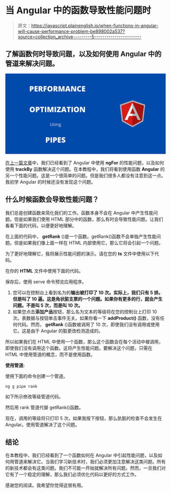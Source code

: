 # 当 Angular 中的函数导致性能问题时

> 原文：<https://javascript.plainenglish.io/when-functions-in-angular-will-cause-performance-problem-be898002a537?source=collection_archive---------5----------------------->

## 了解函数何时导致问题，以及如何使用 Angular 中的管道来解决问题。

![](img/c7a6c62152232301ab334c2695a3b3d0.png)

[在上一篇文章](/angular-performance-optimization-using-trackby-function-bd2cad4acee)中，我们已经看到了 Angular 中使用 **ngFor** 的性能问题，以及如何使用 **trackBy** 函数解决这个问题。在本教程中，我们将看到使用函数 **Angular** 的另一个性能问题。这是一个很简单的问题。但是我们很多人都没有注意到这一点。我初学 Angular 的时候还没有发现这个问题。

## **什么时候函数会导致性能问题？**

我们总是创建函数来简化我们的工作。函数本身不会在 Angular 中产生性能问题。但是如果我们使用 HTML 部分中的函数，那么有时会导致性能问题。让我们看看下面的代码，以便更好地理解。

在上面的代码中， **getRank** ()是一个函数。getRank()函数不会单独产生性能问题。但是如果我们像上面一样在 HTML 内部使用它，那么它将会引起一个问题。

为了更好地理解它，我将展示性能问题的演示。请在您的 **ts** 文件中使用以下代码。

在你的 **HTML** 文件中使用下面的代码。

保存后，使用 serve 命令预览应用程序。

1.  您可以在控制台上看到名为的**输出被打印了 10 次。实际上，我们只有 5 排。但是叫了 10 遍。这是角状脏支票的一个问题。如果你有更多的行，就会产生问题。不是叫 5 次，而是叫 10 次。**
2.  如果您点击**添加产品**按钮，那么名为文本的等级将在您的控制台上打印 10 次。表数据与按钮单击事件无关。如果你看一下 **addProduct()** 函数，没有任何代码。然而， **getRank** ()函数被调用了 10 次，即使我们没有调用或使用它。这是由于 Angular 的脏更改检测造成的。

所以如果我们在 HTML 中使用一个函数，那么这个函数会在每个活动中被调用，即使我们没有调用这个函数。这将产生性能问题。要解决这个问题，只需在 HTML 中使用管道的概念，而不是使用函数。

**使用管道:**

使用下面的命令创建一个管道。

```
ng g pipe rank
```

如下所示修改等级管道代码。

然后用 rank 管道代替 getRank()函数。

现在，调用的等级将只打印 5 次。如果我按下按钮，那么肮脏的检查不会发生在 Angular。使用管道解决了这个问题。

## **结论**

在本教程中，我们已经看到了一个函数如何在 Angular 中引起性能问题，以及如何用管道来解决它。当我们学习新技术时，我们必须更加注意解决这类问题。所有的新技术都会有这类问题。我们不可能一开始就解决所有问题。然而，一旦我们对它有了一个稳定的理解，那么我们必须优化代码以更好的方式工作。

感谢您的阅读。我希望你觉得这很有用。